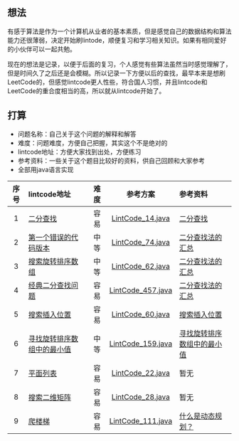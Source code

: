 ## 想法
有感于算法是作为一个计算机从业者的基本素质，但是感觉自己的数据结构和算法能力还很薄弱，决定开始刷lintode，顺便复习和学习相关知识。如果有相同爱好的小伙伴可以一起共勉。

现在的想法是记录，以便于后面的复习，个人感觉有些算法虽然当时感觉理解了，但是时间久了之后还是会模糊。所以记录一下方便以后的查找，最早本来是想刷LeetCode的，但感觉lintcode更人性些，符合国人习惯，并且lintcode和LeetCode的重合度相当的高，所以就从lintcode开始了。

## 打算
- 问题名称：自己关于这个问题的解释和解答
- 难度：问题难度，方便自己把握，其实这个不是绝对的
- lintcode地址：方便大家找到出处，方便练习
- 参考资料：一些关于这个题目比较好的资料，供自己回顾和大家参考
- 全部用java语言实现




|     序号     |  lintcode地址 |   难度  | 参考方案   |    参考资料     |
|:-----------:|:--------------|:------:|:---------:|:-------------|
|1|[二分查找](http://www.lintcode.com/zh-cn/problem/first-position-of-target/)|容易|[LintCode_14.java](https://github.com/weiyanjie/lintcode/blob/master/src/top/androidman/lintcode/LintCode_14.java)|[二分查找](http://blog.csdn.net/guoziqing506/article/details/50957775)|
|2|[第一个错误的代码版本](http://www.lintcode.com/zh-cn/problem/first-bad-version/)|中等|[LintCode_74.java](https://github.com/weiyanjie/lintcode/blob/master/src/top/androidman/lintcode/LintCode_74.java)|[二分查找法的汇总](https://www.cnblogs.com/ider/archive/2012/04/01/binary_search.html)|
|3|[搜索旋转排序数组](http://www.lintcode.com/zh-cn/problem/search-in-rotated-sorted-array/)|中等|[LintCode_62.java](https://github.com/weiyanjie/lintcode/blob/master/src/top/androidman/lintcode/LintCode_62.java)|[二分查找法的汇总](https://www.cnblogs.com/ider/archive/2012/04/01/binary_search.html)|
|4|[经典二分查找问题](http://www.lintcode.com/zh-cn/problem/classical-binary-search/)|容易|[LintCode_457.java](https://github.com/weiyanjie/lintcode/blob/master/src/top/androidman/lintcode/LintCode_457.java)|[二分查找法的汇总](https://www.cnblogs.com/ider/archive/2012/04/01/binary_search.html)|
|5|[搜索插入位置](http://www.lintcode.com/zh-cn/problem/search-insert-position/)|容易|[LintCode_60.java](https://github.com/weiyanjie/lintcode/blob/master/src/top/androidman/lintcode/LintCode_60.java)|[搜索插入位置](http://blog.csdn.net/guoziqing506/article/details/50960280)|
|6|[寻找旋转排序数组中的最小值](http://www.lintcode.com/zh-cn/problem/search-insert-position/)|中等|[LintCode_159.java](https://github.com/weiyanjie/lintcode/blob/master/src/top/androidman/lintcode/LintCode_159.java)|[寻找旋转排序数组中的最小值](http://blog.csdn.net/guoziqing506/article/details/51058549)|
|7|[平面列表](http://www.lintcode.com/zh-cn/problem/flatten-list/)|容易|[LintCode_22.java](https://github.com/weiyanjie/lintcode/blob/master/src/top/androidman/lintcode/LintCode_22.java)|暂无|
|8|[搜索二维矩阵](http://www.lintcode.com/zh-cn/problem/search-a-2d-matrix/)|容易|[LintCode_28.java](https://github.com/weiyanjie/lintcode/blob/master/src/top/androidman/lintcode/LintCode_28.java)|暂无|
|9|[爬楼梯](http://www.lintcode.com/zh-cn/problem/climbing-stairs/)|容易|[LintCode_111.java](https://github.com/weiyanjie/lintcode/blob/master/src/top/androidman/lintcode/LintCode_111.java)|[什么是动态规划？](https://mp.weixin.qq.com/s?__biz=MzI1MTIzMzI2MA==&mid=2650561168&idx=1&sn=9d1c6f7ba6d651c75399c4aa5254a7d8&chksm=f1feec13c6896505f7886d9455278ad39749d377a63908c59c1fdceb11241e577ff6d66931e4&scene=21#wechat_redirect)|